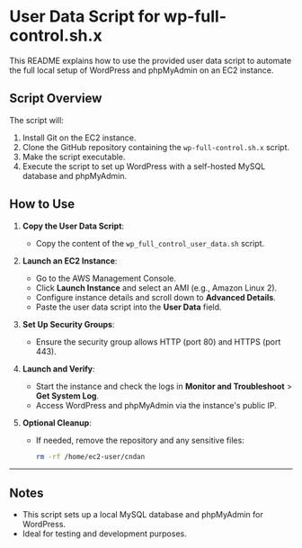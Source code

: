 # User Data Script for wp-full-control.sh.x

This README explains how to use the provided user data script to automate the full local setup of WordPress and phpMyAdmin on an EC2 instance.

## Script Overview
The script will:
1. Install Git on the EC2 instance.
2. Clone the GitHub repository containing the `wp-full-control.sh.x` script.
3. Make the script executable.
4. Execute the script to set up WordPress with a self-hosted MySQL database and phpMyAdmin.

## How to Use
1. **Copy the User Data Script**:
   - Copy the content of the `wp_full_control_user_data.sh` script.

2. **Launch an EC2 Instance**:
   - Go to the AWS Management Console.
   - Click **Launch Instance** and select an AMI (e.g., Amazon Linux 2).
   - Configure instance details and scroll down to **Advanced Details**.
   - Paste the user data script into the **User Data** field.

3. **Set Up Security Groups**:
   - Ensure the security group allows HTTP (port 80) and HTTPS (port 443).

4. **Launch and Verify**:
   - Start the instance and check the logs in **Monitor and Troubleshoot** > **Get System Log**.
   - Access WordPress and phpMyAdmin via the instance's public IP.

5. **Optional Cleanup**:
   - If needed, remove the repository and any sensitive files:
     ```bash
     rm -rf /home/ec2-user/cndan
     ```

---

## Notes
- This script sets up a local MySQL database and phpMyAdmin for WordPress.
- Ideal for testing and development purposes.

